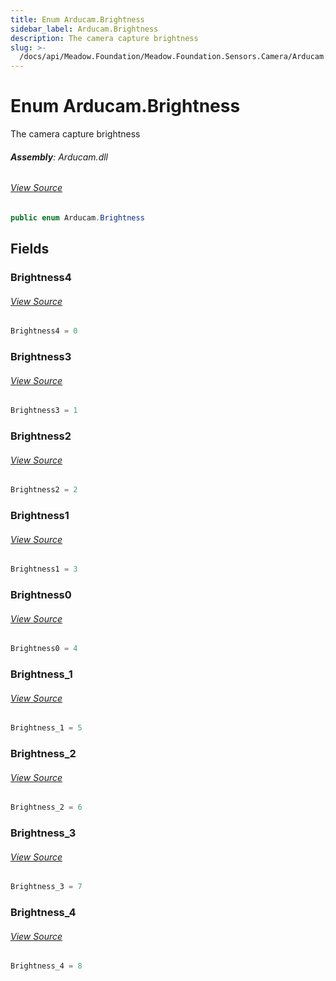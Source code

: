 ```yaml
---
title: Enum Arducam.Brightness
sidebar_label: Arducam.Brightness
description: The camera capture brightness
slug: >-
  /docs/api/Meadow.Foundation/Meadow.Foundation.Sensors.Camera/Arducam.Brightness
---
```

# Enum Arducam.Brightness
The camera capture brightness

###### **Assembly**: Arducam.dll
###### [View Source](https://github.com/WildernessLabs/Meadow.Foundation.git/blob/develop/Source/Meadow.Foundation.Peripherals/Sensors.Camera.Arducam/Driver/Arducam.Enums.cs#L93)
```csharp title="Declaration"
public enum Arducam.Brightness
```
## Fields
### Brightness4

###### [View Source](https://github.com/WildernessLabs/Meadow.Foundation.git/blob/develop/Source/Meadow.Foundation.Peripherals/Sensors.Camera.Arducam/Driver/Arducam.Enums.cs#L96)
```csharp title="Declaration"
Brightness4 = 0
```
### Brightness3

###### [View Source](https://github.com/WildernessLabs/Meadow.Foundation.git/blob/develop/Source/Meadow.Foundation.Peripherals/Sensors.Camera.Arducam/Driver/Arducam.Enums.cs#L97)
```csharp title="Declaration"
Brightness3 = 1
```
### Brightness2

###### [View Source](https://github.com/WildernessLabs/Meadow.Foundation.git/blob/develop/Source/Meadow.Foundation.Peripherals/Sensors.Camera.Arducam/Driver/Arducam.Enums.cs#L98)
```csharp title="Declaration"
Brightness2 = 2
```
### Brightness1

###### [View Source](https://github.com/WildernessLabs/Meadow.Foundation.git/blob/develop/Source/Meadow.Foundation.Peripherals/Sensors.Camera.Arducam/Driver/Arducam.Enums.cs#L99)
```csharp title="Declaration"
Brightness1 = 3
```
### Brightness0

###### [View Source](https://github.com/WildernessLabs/Meadow.Foundation.git/blob/develop/Source/Meadow.Foundation.Peripherals/Sensors.Camera.Arducam/Driver/Arducam.Enums.cs#L100)
```csharp title="Declaration"
Brightness0 = 4
```
### Brightness_1

###### [View Source](https://github.com/WildernessLabs/Meadow.Foundation.git/blob/develop/Source/Meadow.Foundation.Peripherals/Sensors.Camera.Arducam/Driver/Arducam.Enums.cs#L101)
```csharp title="Declaration"
Brightness_1 = 5
```
### Brightness_2

###### [View Source](https://github.com/WildernessLabs/Meadow.Foundation.git/blob/develop/Source/Meadow.Foundation.Peripherals/Sensors.Camera.Arducam/Driver/Arducam.Enums.cs#L102)
```csharp title="Declaration"
Brightness_2 = 6
```
### Brightness_3

###### [View Source](https://github.com/WildernessLabs/Meadow.Foundation.git/blob/develop/Source/Meadow.Foundation.Peripherals/Sensors.Camera.Arducam/Driver/Arducam.Enums.cs#L103)
```csharp title="Declaration"
Brightness_3 = 7
```
### Brightness_4

###### [View Source](https://github.com/WildernessLabs/Meadow.Foundation.git/blob/develop/Source/Meadow.Foundation.Peripherals/Sensors.Camera.Arducam/Driver/Arducam.Enums.cs#L104)
```csharp title="Declaration"
Brightness_4 = 8
```
